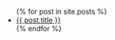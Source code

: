 <ul>
  {% for post in site.posts %}
    <li>
      <a href="/{{ post.url }}">{{ post.title }}</a>
    </li>
  {% endfor %}
</ul>